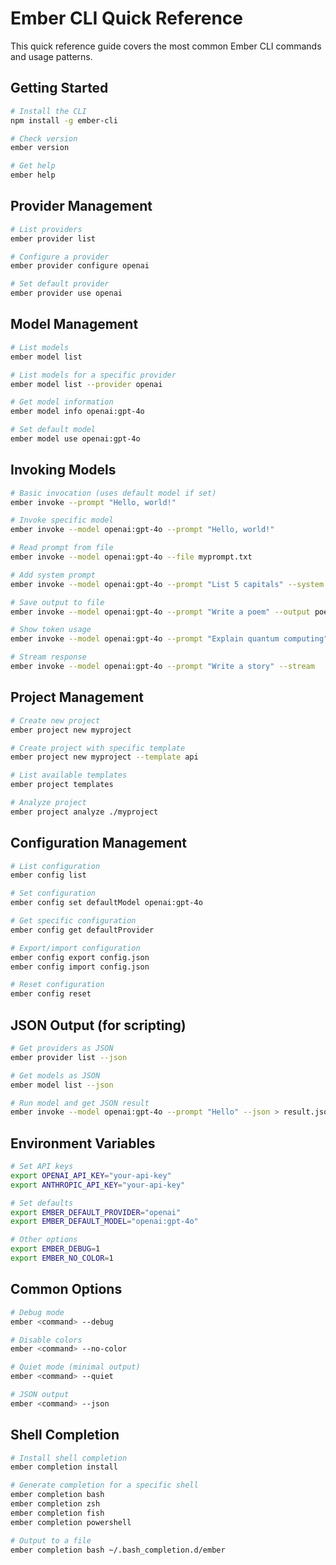 # Ember CLI Quick Reference

This quick reference guide covers the most common Ember CLI commands and usage patterns.

## Getting Started

```bash
# Install the CLI
npm install -g ember-cli

# Check version
ember version

# Get help
ember help
```

## Provider Management

```bash
# List providers
ember provider list

# Configure a provider
ember provider configure openai

# Set default provider
ember provider use openai
```

## Model Management

```bash
# List models
ember model list

# List models for a specific provider
ember model list --provider openai

# Get model information
ember model info openai:gpt-4o

# Set default model
ember model use openai:gpt-4o
```

## Invoking Models

```bash
# Basic invocation (uses default model if set)
ember invoke --prompt "Hello, world!"

# Invoke specific model
ember invoke --model openai:gpt-4o --prompt "Hello, world!"

# Read prompt from file
ember invoke --model openai:gpt-4o --file myprompt.txt

# Add system prompt
ember invoke --model openai:gpt-4o --prompt "List 5 capitals" --system "You are a geography expert"

# Save output to file
ember invoke --model openai:gpt-4o --prompt "Write a poem" --output poem.txt

# Show token usage
ember invoke --model openai:gpt-4o --prompt "Explain quantum computing" --show-usage

# Stream response
ember invoke --model openai:gpt-4o --prompt "Write a story" --stream
```

## Project Management

```bash
# Create new project
ember project new myproject

# Create project with specific template
ember project new myproject --template api

# List available templates
ember project templates

# Analyze project
ember project analyze ./myproject
```

## Configuration Management

```bash
# List configuration
ember config list

# Set configuration
ember config set defaultModel openai:gpt-4o

# Get specific configuration
ember config get defaultProvider

# Export/import configuration
ember config export config.json
ember config import config.json

# Reset configuration
ember config reset
```

## JSON Output (for scripting)

```bash
# Get providers as JSON
ember provider list --json

# Get models as JSON
ember model list --json

# Run model and get JSON result
ember invoke --model openai:gpt-4o --prompt "Hello" --json > result.json
```

## Environment Variables

```bash
# Set API keys
export OPENAI_API_KEY="your-api-key"
export ANTHROPIC_API_KEY="your-api-key"

# Set defaults
export EMBER_DEFAULT_PROVIDER="openai"
export EMBER_DEFAULT_MODEL="openai:gpt-4o"

# Other options
export EMBER_DEBUG=1
export EMBER_NO_COLOR=1
```

## Common Options

```bash
# Debug mode
ember <command> --debug

# Disable colors
ember <command> --no-color

# Quiet mode (minimal output)
ember <command> --quiet

# JSON output
ember <command> --json
```

## Shell Completion

```bash
# Install shell completion
ember completion install

# Generate completion for a specific shell
ember completion bash
ember completion zsh
ember completion fish
ember completion powershell

# Output to a file
ember completion bash ~/.bash_completion.d/ember
```